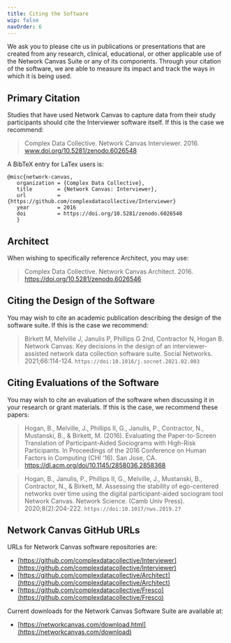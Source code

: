 ```yaml
---
title: Citing the Software
wip: false
navOrder: 6
---
```


We ask you to please cite us in publications or presentations that are created from any research, clinical, educational, or other applicable use of the Network Canvas Suite or any of its components. Through your citation of the software, we are able to measure its impact and track the ways in which it is being used.

## Primary Citation

Studies that have used Network Canvas to capture data from their study participants should cite the Interviewer software itself. If this is the case we recommend:

> Complex Data Collective. Network Canvas Interviewer. 2016. www.doi.org/10.5281/zenodo.6026548

A BibTeX entry for LaTex users is:

```
@misc{network-canvas,
   organization = {Complex Data Collective},
   title        = {Network Canvas: Interviewer},
   url          = {https://github.com/complexdatacollective/Interviewer}
   year         = 2016
   doi          = https://doi.org/10.5281/zenodo.6026548
   }
```

## Architect

When wishing to specifically reference Architect, you may use:

> Complex Data Collective. Network Canvas Architect. 2016. https://doi.org/10.5281/zenodo.6026546

## Citing the Design of the Software

You may wish to cite an academic publication describing the design of the software suite. If this is the case we recommend:

> Birkett M, Melville J, Janulis P, Phillips G 2nd, Contractor N, Hogan B. Network Canvas: Key decisions in the design of an interviewer-assisted network data collection software suite. Social Networks. 2021;66:114-124. `https://doi:10.1016/j.socnet.2021.02.003`

## Citing Evaluations of the Software

You may wish to cite an evaluation of the software when discussing it in your research or grant materials. If this is the case, we recommend these papers:

> Hogan, B., Melville, J., Phillips II, G., Janulis, P., Contractor, N., Mustanski, B., & Birkett, M. (2016). Evaluating the Paper-to-Screen Translation of Participant-Aided Sociograms with High-Risk Participants. In Proceedings of the 2016 Conference on Human Factors in Computing (CHI ‘16). San Jose, CA. https://dl.acm.org/doi/10.1145/2858036.2858368

> Hogan, B., Janulis, P., Phillips II, G., Melville, J., Mustanski, B., Contractor, N., & Birkett, M. Assessing the stability of ego-centered networks over time using the digital participant-aided sociogram tool Network Canvas. Network Science. (Camb Univ Press). 2020;8(2):204-222. `https://doi:10.1017/nws.2019.27`

## Network Canvas GitHub URLs

URLs for Network Canvas software repositories are:

- [https://github.com/complexdatacollective/Interviewer](https://github.com/complexdatacollective/Interviewer)
- [https://github.com/complexdatacollective/Architect](https://github.com/complexdatacollective/Architect)
- [https://github.com/complexdatacollective/Fresco](https://github.com/complexdatacollective/Fresco)

Current downloads for the Network Canvas Software Suite are available at:

- [https://networkcanvas.com/download.html](https://networkcanvas.com/download)
